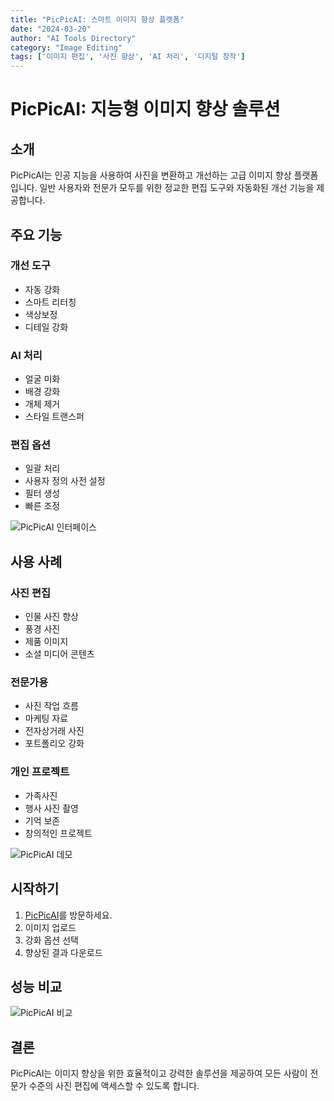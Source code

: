 ```yaml
---
title: "PicPicAI: 스마트 이미지 향상 플랫폼"
date: "2024-03-20"
author: "AI Tools Directory"
category: "Image Editing"
tags: ['이미지 편집', '사진 향상', 'AI 처리', '디지털 창작']
---
```

# PicPicAI: 지능형 이미지 향상 솔루션

## 소개

PicPicAI는 인공 지능을 사용하여 사진을 변환하고 개선하는 고급 이미지 향상 플랫폼입니다. 일반 사용자와 전문가 모두를 위한 정교한 편집 도구와 자동화된 개선 기능을 제공합니다.

## 주요 기능

### 개선 도구
- 자동 강화
- 스마트 리터칭
- 색상보정
- 디테일 강화

### AI 처리
- 얼굴 미화
- 배경 강화
- 개체 제거
- 스타일 트랜스퍼

### 편집 옵션
- 일괄 처리
- 사용자 정의 사전 설정
- 필터 생성
- 빠른 조정

![PicPicAI 인터페이스](/imgs/picpicai/interface.jpg)

## 사용 사례

### 사진 편집
- 인물 사진 향상
- 풍경 사진
- 제품 이미지
- 소셜 미디어 콘텐츠

### 전문가용
- 사진 작업 흐름
- 마케팅 자료
- 전자상거래 사진
- 포트폴리오 강화

### 개인 프로젝트
- 가족사진
- 행사 사진 촬영
- 기억 보존
- 창의적인 프로젝트

![PicPicAI 데모](/imgs/picpicai/demo.jpg)

## 시작하기

1. [PicPicAI](https://picpicai.com)를 방문하세요.
2. 이미지 업로드
3. 강화 옵션 선택
4. 향상된 결과 다운로드

## 성능 비교

![PicPicAI 비교](/imgs/picpicai/comparison.jpg)

## 결론

PicPicAI는 이미지 향상을 위한 효율적이고 강력한 솔루션을 제공하여 모든 사람이 전문가 수준의 사진 편집에 액세스할 수 있도록 합니다.